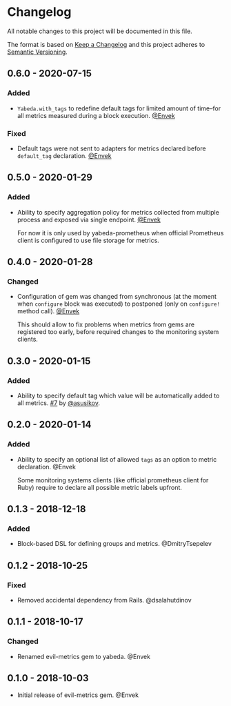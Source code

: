 # Changelog

All notable changes to this project will be documented in this file.

The format is based on [Keep a Changelog](http://keepachangelog.com/en/1.0.0/)
and this project adheres to [Semantic Versioning](http://semver.org/spec/v2.0.0.html).

## 0.6.0 - 2020-07-15

### Added

 - `Yabeda.with_tags` to redefine default tags for limited amount of time–for all metrics measured during a block execution. [@Envek]

### Fixed

 - Default tags were not sent to adapters for metrics declared before `default_tag` declaration. [@Envek]

## 0.5.0 - 2020-01-29

### Added

 - Ability to specify aggregation policy for metrics collected from multiple process and exposed via single endpoint. [@Envek]

   For now it is only used by yabeda-prometheus when official Prometheus client is configured to use file storage for metrics.

## 0.4.0 - 2020-01-28

### Changed

 - Configuration of gem was changed from synchronous (at the moment when `configure` block was executed) to postponed (only on `configure!` method call). [@Envek]

   This should allow to fix problems when metrics from gems are registered too early, before required changes to the monitoring system clients.

## 0.3.0 - 2020-01-15

### Added

 - Ability to specify default tag which value will be automatically added to all metrics. [#7](https://github.com/yabeda-rb/yabeda/pull/7) by [@asusikov].

## 0.2.0 - 2020-01-14

### Added

 - Ability to specify an optional list of allowed `tags` as an option to metric declaration. @Envek

   Some monitoring systems clients (like official prometheus client for Ruby) require to declare all possible metric labels upfront.

## 0.1.3 - 2018-12-18

### Added

 - Block-based DSL for defining groups and metrics. @DmitryTsepelev

## 0.1.2 - 2018-10-25

### Fixed

 - Removed accidental dependency from Rails. @dsalahutdinov

## 0.1.1 - 2018-10-17

### Changed

 - Renamed evil-metrics gem to yabeda. @Envek

## 0.1.0 - 2018-10-03

 - Initial release of evil-metrics gem. @Envek

[@Envek]: https://github.com/Envek "Andrey Novikov"
[@asusikov]: https://github.com/asusikov "Alexander Susikov"

